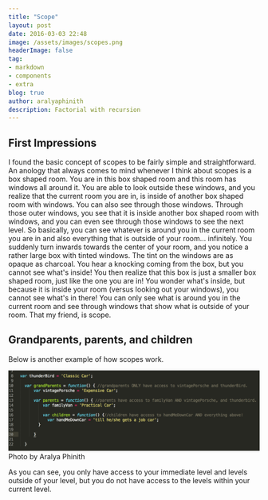 ```yaml
---
title: "Scope"
layout: post
date: 2016-03-03 22:48
image: /assets/images/scopes.png
headerImage: false
tag:
- markdown
- components
- extra
blog: true
author: aralyaphinith
description: Factorial with recursion
---
```


<div class="breaker"></div>

## First Impressions

I found the basic concept of scopes to be fairly simple and straightforward.  An anology that always comes to mind whenever I think about scopes is a box shaped room.  You are in this box shaped room and this room has windows all around it.  You are able to look outside these windows, and you realize that the current room you are in, is inside of another box shaped room with windows.  You can also see through those windows.  Through those outer windows, you see that it is inside another box shaped room with windows, and you can even see through those windows to see the next level.  So basically, you can see whatever is around you in the current room you are in and also everything that is outside of your room... infinitely.  You suddenly turn inwards towards the center of your room, and you notice a rather large box with tinted windows.  The tint on the windows are as opaque as charcoal.  You hear a knocking coming from the box, but you cannot see what's inside!  You then realize that this box is just a smaller box shaped room, just like the one you are in!  You wonder what's inside, but because it is inside your room (versus looking out your windows), you cannot see what's in there!  You can only see what is around you in the current room and see through windows that show what is outside of your room.  That my friend, is scope.

## Grandparents, parents, and children

Below is another example of how scopes work.

<div class="scope">
  <img class="image" src="../assets/images/scopes.png" alt="scopes example">
  <figcaption class="caption">Photo by Aralya Phinith</figcaption>
</div>

As you can see, you only have access to your immediate level and levels outside of your level, but you do not have access to the levels within your current level.

<div class="breaker"></div>